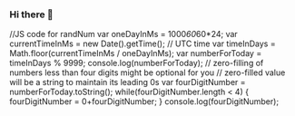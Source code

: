 ### Hi there 👋

<!--
**c4cnewhaven/c4cnewhaven** is a ✨ _special_ ✨ repository because its `README.md` (this file) appears on your GitHub profile.

Here are some ideas to get you started:

- 🔭 I’m currently working on ...
- 🌱 I’m currently learning ...
- 👯 I’m looking to collaborate on ...
- 🤔 I’m looking for help with ...
- 💬 Ask me about ...
- 📫 How to reach me: ...
- 😄 Pronouns: ...
- ⚡ Fun fact: ...
-->

//JS code for randNum
var oneDayInMs = 1000*60*60*24;
var currentTimeInMs = new Date().getTime();  // UTC time
var timeInDays = Math.floor(currentTimeInMs / oneDayInMs);
var numberForToday = timeInDays % 9999;
console.log(numberForToday);
// zero-filling of numbers less than four digits might be optional for you
// zero-filled value will be a string to maintain its leading 0s
var fourDigitNumber = numberForToday.toString();
while(fourDigitNumber.length < 4)
{
  fourDigitNumber = 0+fourDigitNumber;
}
console.log(fourDigitNumber);

